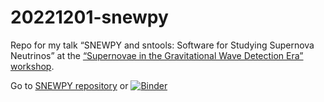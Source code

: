 # 20221201-snewpy
Repo for my talk “SNEWPY and sntools: Software for Studying Supernova Neutrinos” at the [“Supernovae in the Gravitational Wave Detection Era” workshop](https://sites.google.com/monash.edu/supernova2022/home).

Go to [SNEWPY repository](https://github.com/SNEWS2/snewpy) or [![Binder](https://mybinder.org/badge_logo.svg)](https://mybinder.org/v2/gh/JostMigenda/20221201-snewpy/main?labpath=snewpy_demo.ipynb)
